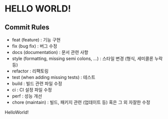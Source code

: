# HELLO WORLD!

## Commit Rules

- feat (feature) : 기능 구현
- fix (bug fix) : 버그 수정
- docs (documentation) : 문서 관련 사항
- style (formatting, missing semi colons, …) : 스타일 변경 (형식, 세미콜론 누락 등)
- refactor : 리팩토링
- test (when adding missing tests) : 테스트
- build : 빌드 관련 파일 수정
- ci : CI 설정 파일 수정
- perf : 성능 개선
- chore (maintain) : 빌드, 패키지 관련 (업데이트 등) 혹은 그 외 자잘한 수정

HelloWorld!